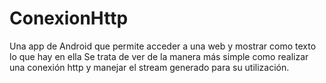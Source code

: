# ConexionHttp
Una app de Android que permite acceder a una web y mostrar como texto lo que hay en ella
Se trata de ver de la manera más simple como realizar una conexión http y manejar el stream generado para su utilización.
